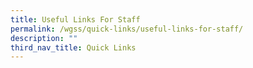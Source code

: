 ```yaml
---
title: Useful Links For Staff
permalink: /wgss/quick-links/useful-links-for-staff/
description: ""
third_nav_title: Quick Links
---
```

